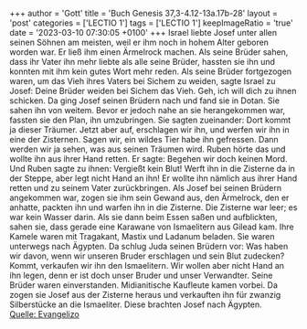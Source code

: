 +++
author = 'Gott'
title = 'Buch Genesis 37,3-4.12-13a.17b-28'
layout = 'post'
categories = ['LECTIO 1']
tags = ['LECTIO 1']
keepImageRatio = 'true'
date = '2023-03-10 07:30:05 +0100'
+++
Israel liebte Josef unter allen seinen Söhnen am meisten, weil er ihm noch in hohem Alter geboren worden war. Er ließ ihm einen Ärmelrock machen.
Als seine Brüder sahen, dass ihr Vater ihn mehr liebte als alle seine Brüder, hassten sie ihn und konnten mit ihm kein gutes Wort mehr reden.<!--more-->
Als seine Brüder fortgezogen waren, um das Vieh ihres Vaters bei Sichem zu weiden,
sagte Israel zu Josef: Deine Brüder weiden bei Sichem das Vieh. Geh, ich will dich zu ihnen schicken.
Da ging Josef seinen Brüdern nach und fand sie in Dotan.
Sie sahen ihn von weitem. Bevor er jedoch nahe an sie herangekommen war, fassten sie den Plan, ihn umzubringen.
Sie sagten zueinander: Dort kommt ja dieser Träumer.
Jetzt aber auf, erschlagen wir ihn, und werfen wir ihn in eine der Zisternen. Sagen wir, ein wildes Tier habe ihn gefressen. Dann werden wir ja sehen, was aus seinen Träumen wird.
Ruben hörte das und wollte ihn aus ihrer Hand retten. Er sagte: Begehen wir doch keinen Mord.
Und Ruben sagte zu ihnen: Vergießt kein Blut! Werft ihn in die Zisterne da in der Steppe, aber legt nicht Hand an ihn! Er wollte ihn nämlich aus ihrer Hand retten und zu seinem Vater zurückbringen.
Als Josef bei seinen Brüdern angekommen war, zogen sie ihm sein Gewand aus, den Ärmelrock, den er anhatte,
packten ihn und warfen ihn in die Zisterne. Die Zisterne war leer; es war kein Wasser darin.
Als sie dann beim Essen saßen und aufblickten, sahen sie, dass gerade eine Karawane von Ismaelitern aus Gilead kam. Ihre Kamele waren mit Tragakant, Mastix und Ladanum beladen. Sie waren unterwegs nach Ägypten.
Da schlug Juda seinen Brüdern vor: Was haben wir davon, wenn wir unseren Bruder erschlagen und sein Blut zudecken?
Kommt, verkaufen wir ihn den Ismaelitern. Wir wollen aber nicht Hand an ihn legen, denn er ist doch unser Bruder und unser Verwandter. Seine Brüder waren einverstanden.
Midianitische Kaufleute kamen vorbei. Da zogen sie Josef aus der Zisterne heraus und verkauften ihn für zwanzig Silberstücke an die Ismaeliter. Diese brachten Josef nach Ägypten.<br> [Quelle: Evangelizo](https://evangeliumtagfuertag.org/DE/gospel)